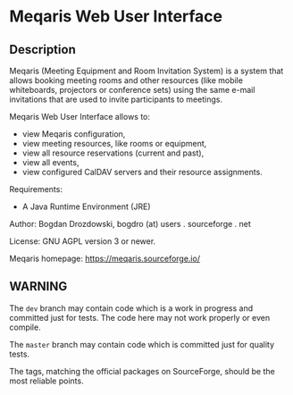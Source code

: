 # Meqaris Web User Interface #

## Description ##

Meqaris (Meeting Equipment and Room Invitation System) is a system that
 allows booking meeting rooms and other resources (like mobile whiteboards,
 projectors or conference sets) using the same e-mail invitations that
 are used to invite participants to meetings.

Meqaris Web User Interface allows to:
-   view Meqaris configuration,
-   view meeting resources, like rooms or equipment,
-   view all resource reservations (current and past),
-   view all events,
-   view configured CalDAV servers and their resource assignments.

Requirements:

-   A Java Runtime Environment (JRE)

Author: Bogdan Drozdowski, bogdro (at) users . sourceforge . net

License: GNU AGPL version 3 or newer.

Meqaris homepage: <https://meqaris.sourceforge.io/>

## WARNING ##

The `dev` branch may contain code which is a work in progress and committed just for tests. The code here may not work properly or even compile.

The `master` branch may contain code which is committed just for quality tests.

The tags, matching the official packages on SourceForge, should be the most reliable points.
